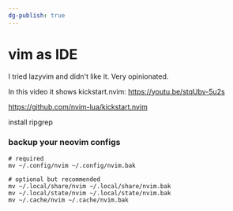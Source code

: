 ```yaml
---
dg-publish: true
---
```

# vim as IDE

I tried lazyvim and didn't like it. Very opinionated.

In this video it shows kickstart.nvim: <https://youtu.be/stqUbv-5u2s>

<https://github.com/nvim-lua/kickstart.nvim>

install ripgrep


### backup your neovim configs

```shell
# required
mv ~/.config/nvim ~/.config/nvim.bak

# optional but recommended
mv ~/.local/share/nvim ~/.local/share/nvim.bak
mv ~/.local/state/nvim ~/.local/state/nvim.bak
mv ~/.cache/nvim ~/.cache/nvim.bak
```